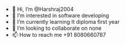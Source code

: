 - 👋 Hi, I’m @Harshraj2004
- 👀 I’m interested in software developing
- 🌱 I’m currently learning It diploma first year
- 💞️ I’m looking to collaborate on none
- 📫 How to reach me +91 8080660787

<!---
Harshraj2004/Harshraj2004 is a ✨ special ✨ repository because its `README.md` (this file) appears on your GitHub profile.
You can click the Preview link to take a look at your changes.
--->
